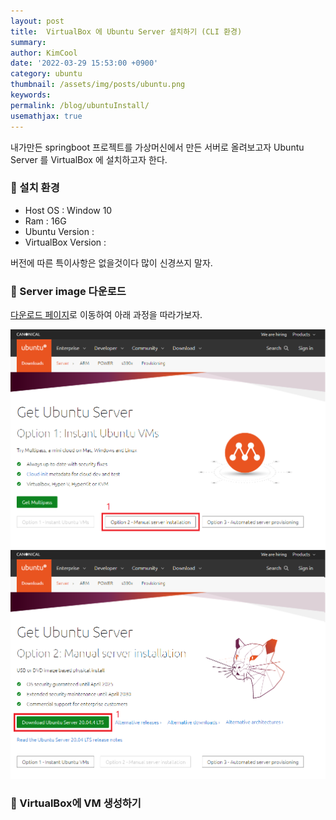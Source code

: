 ```yaml
---
layout: post
title:  VirtualBox 에 Ubuntu Server 설치하기 (CLI 환경)
summary: 
author: KimCool
date: '2022-03-29 15:53:00 +0900'
category: ubuntu
thumbnail: /assets/img/posts/ubuntu.png
keywords:
permalink: /blog/ubuntuInstall/
usemathjax: true
---
```


내가만든 springboot 프로젝트를 가상머신에서 만든 서버로 올려보고자 Ubuntu Server 를 VirtualBox 에 설치하고자 한다.  

### :white_flower: 설치 환경
* Host OS : Window 10
* Ram : 16G
* Ubuntu Version :
* VirtualBox Version :

버전에 따른 특이사항은 없을것이다 많이 신경쓰지 말자.

### :white_flower: Server image 다운로드

<a href="https://ubuntu.com/download/server">다운로드 페이지</a>로 이동하여 아래 과정을 따라가보자.

<img src="/assets/img/posts/Ubuntu_Server_Install_1.png">
<img src="/assets/img/posts/Ubuntu_Server_Install_2.png">

### :white_flower: VirtualBox에 VM 생성하기

